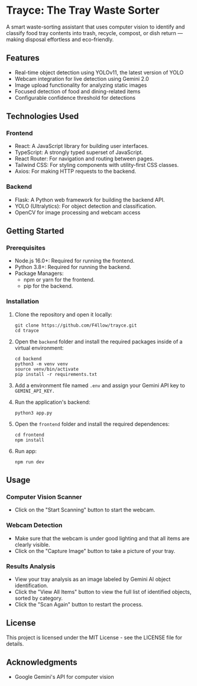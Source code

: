 # Trayce: The Tray Waste Sorter

A smart waste-sorting assistant that uses computer vision to identify and classify food tray contents into trash, recycle, compost, or dish return — making disposal effortless and eco-friendly.

## Features

- Real-time object detection using YOLOv11, the latest version of YOLO
- Webcam integration for live detection using Gemini 2.0
- Image upload functionality for analyzing static images
- Focused detection of food and dining-related items
- Configurable confidence threshold for detections

## Technologies Used

### Frontend
- React: A JavaScript library for building user interfaces.
- TypeScript: A strongly typed superset of JavaScript.
- React Router: For navigation and routing between pages.
- Tailwind CSS: For styling components with utility-first CSS classes.
- Axios: For making HTTP requests to the backend.

### Backend
- Flask: A Python web framework for building the backend API.
- YOLO (Ultralytics): For object detection and classification.
- OpenCV for image processing and webcam access

## Getting Started

### Prerequisites

- Node.js 16.0+: Required for running the frontend.
- Python 3.8+: Required for running the backend.
- Package Managers:
   - npm or yarn for the frontend.
   - pip for the backend.

### Installation

1. Clone the repository and open it locally:
   ```
   git clone https://github.com/F4llow/trayce.git
   cd trayce
   ```

2. Open the `backend` folder and install the required packages inside of a virtual environment:
   ```
   cd backend
   python3 -m venv venv
   source venv/bin/activate
   pip install -r requirements.txt
   ```

3. Add a environment file named `.env` and assign your Gemini API key to `GEMINI_API_KEY.`

4. Run the application's backend:
   ```
   python3 app.py
   ```
   
5. Open the `frontend` folder and install the required dependences:
   ```
   cd frontend
   npm install
   ```
   
6. Run app:
   ```
   npm run dev
   ```

## Usage

### Computer Vision Scanner
- Click on the "Start Scanning" button to start the webcam.

### Webcam Detection
- Make sure that the webcam is under good lighting and that all items are clearly visible.
- Click on the "Capture Image" button to take a picture of your tray.

### Results Analysis
- View your tray analysis as an image labeled by Gemini AI object identification.
- Click the "View All Items" button to view the full list of identified objects, sorted by category. 
- Click the "Scan Again" button to restart the process.

## License

This project is licensed under the MIT License - see the LICENSE file for details.

## Acknowledgments

- Google Gemini's API for computer vision 
